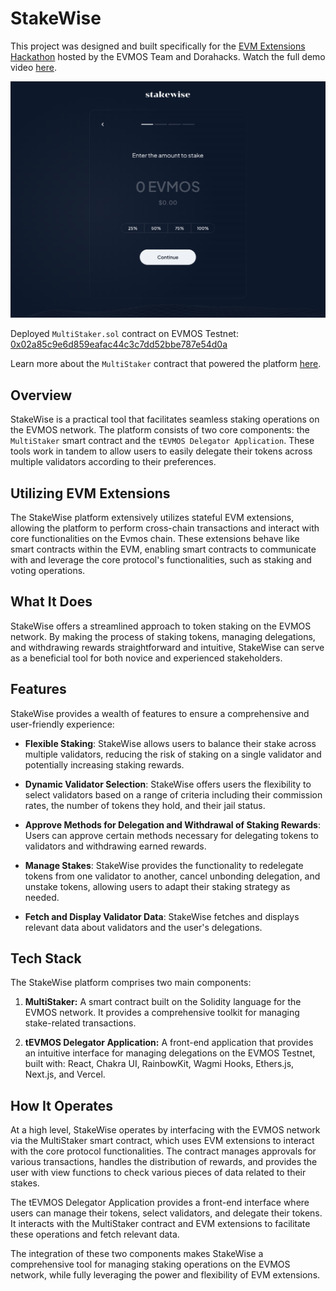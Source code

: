 # StakeWise

This project was designed and built specifically for the [EVM Extensions Hackathon](https://dorahacks.io/hackathon/EVM/detail) hosted by the EVMOS Team and Dorahacks. Watch the full demo video [here](https://youtu.be/MEV2uWKdjW0).

![](client/public/landing.png)

Deployed `MultiStaker.sol` contract on EVMOS Testnet: [0x02a85c9e6d859eafac44c3c7dd52bbe787e54d0a](https://testnet.escan.live/address/0x02a85c9e6d859eafac44c3c7dd52bbe787e54d0a)

Learn more about the `MultiStaker` contract that powered the platform [here](/contracts/).

## Overview

StakeWise is a practical tool that facilitates seamless staking operations on the EVMOS network. The platform consists of two core components: the `MultiStaker` smart contract and the `tEVMOS Delegator Application`. These tools work in tandem to allow users to easily delegate their tokens across multiple validators according to their preferences.

## Utilizing EVM Extensions

The StakeWise platform extensively utilizes stateful EVM extensions, allowing the platform to perform cross-chain transactions and interact with core functionalities on the Evmos chain. These extensions behave like smart contracts within the EVM, enabling smart contracts to communicate with and leverage the core protocol's functionalities, such as staking and voting operations.


## What It Does

StakeWise offers a streamlined approach to token staking on the EVMOS network. By making the process of staking tokens, managing delegations, and withdrawing rewards straightforward and intuitive, StakeWise can serve as a beneficial tool for both novice and experienced stakeholders. 

## Features

StakeWise provides a wealth of features to ensure a comprehensive and user-friendly experience:

- **Flexible Staking**: StakeWise allows users to balance their stake across multiple validators, reducing the risk of staking on a single validator and potentially increasing staking rewards.

- **Dynamic Validator Selection**: StakeWise offers users the flexibility to select validators based on a range of criteria including their commission rates, the number of tokens they hold, and their jail status. 

- **Approve Methods for Delegation and Withdrawal of Staking Rewards**: Users can approve certain methods necessary for delegating tokens to validators and withdrawing earned rewards.

- **Manage Stakes**: StakeWise provides the functionality to redelegate tokens from one validator to another, cancel unbonding delegation, and unstake tokens, allowing users to adapt their staking strategy as needed.

- **Fetch and Display Validator Data**: StakeWise fetches and displays relevant data about validators and the user's delegations. 


## Tech Stack

The StakeWise platform comprises two main components: 

1. **MultiStaker:** A smart contract built on the Solidity language for the EVMOS network. It provides a comprehensive toolkit for managing stake-related transactions.

2. **tEVMOS Delegator Application:** A front-end application that provides an intuitive interface for managing delegations on the EVMOS Testnet, built with: React, Chakra UI, RainbowKit, Wagmi Hooks, Ethers.js, Next.js, and Vercel.

## How It Operates

At a high level, StakeWise operates by interfacing with the EVMOS network via the MultiStaker smart contract, which uses EVM extensions to interact with the core protocol functionalities. The contract manages approvals for various transactions, handles the distribution of rewards, and provides the user with view functions to check various pieces of data related to their stakes.

The tEVMOS Delegator Application provides a front-end interface where users can manage their tokens, select validators, and delegate their tokens. It interacts with the MultiStaker contract and EVM extensions to facilitate these operations and fetch relevant data.

The integration of these two components makes StakeWise a comprehensive tool for managing staking operations on the EVMOS network, while fully leveraging the power and flexibility of EVM extensions.

